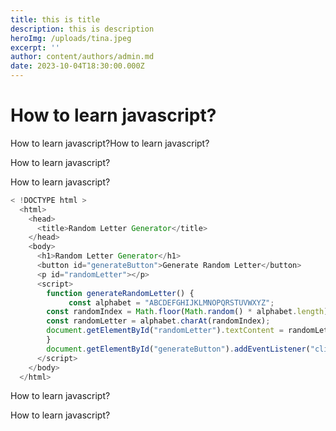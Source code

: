 ```yaml
---
title: this is title
description: this is description
heroImg: /uploads/tina.jpeg
excerpt: ''
author: content/authors/admin.md
date: 2023-10-04T18:30:00.000Z
---
```


# How to learn javascript?

How to learn javascript?How to learn javascript?

How to learn javascript?

How to learn javascript?

```javascript
< !DOCTYPE html >
  <html>
    <head>
      <title>Random Letter Generator</title>
    </head>
    <body>
      <h1>Random Letter Generator</h1>
      <button id="generateButton">Generate Random Letter</button>
      <p id="randomLetter"></p>
      <script>
        function generateRandomLetter() {
             const alphabet = "ABCDEFGHIJKLMNOPQRSTUVWXYZ";
        const randomIndex = Math.floor(Math.random() * alphabet.length);
        const randomLetter = alphabet.charAt(randomIndex);
        document.getElementById("randomLetter").textContent = randomLetter;
        }
        document.getElementById("generateButton").addEventListener("click", generateRandomLetter);
      </script>
    </body>
  </html>

```

How to learn javascript?

How to learn javascript?

